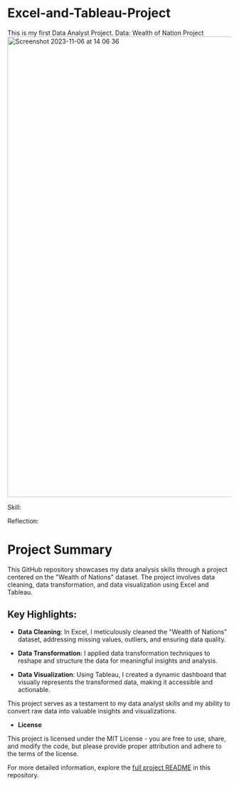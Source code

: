 # Excel-and-Tableau-Project

This is my first Data Analyst Project.
Data: Wealth of Nation Project
<img width="1035" alt="Screenshot 2023-11-06 at 14 06 36" src="https://github.com/PaulIsmael/Excel-and-Tableau-Project/assets/150025834/7ec36ce0-58ba-4a6f-93fb-1c72227751cc">


Skill:

Reflection:

# Project Summary

This GitHub repository showcases my data analysis skills through a project centered on the "Wealth of Nations" dataset. The project involves data cleaning, data transformation, and data visualization using Excel and Tableau.

## Key Highlights:

- **Data Cleaning**: In Excel, I meticulously cleaned the "Wealth of Nations" dataset, addressing missing values, outliers, and ensuring data quality.

- **Data Transformation**: I applied data transformation techniques to reshape and structure the data for meaningful insights and analysis.

- **Data Visualization**: Using Tableau, I created a dynamic dashboard that visually represents the transformed data, making it accessible and actionable.

This project serves as a testament to my data analyst skills and my ability to convert raw data into valuable insights and visualizations.

- **License**

This project is licensed under the MIT License - you are free to use, share, and modify the code, but please provide proper attribution and adhere to the terms of the license.

For more detailed information, explore the [full project README](link_to_readme) in this repository.
